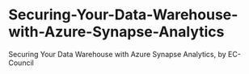# Securing-Your-Data-Warehouse-with-Azure-Synapse-Analytics
Securing Your Data Warehouse with Azure Synapse Analytics, by EC-Council
